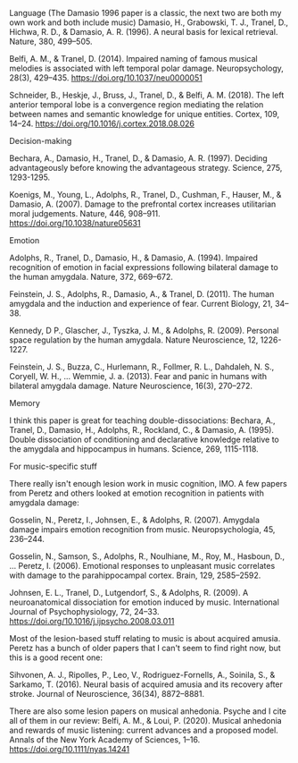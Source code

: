 Language (The Damasio 1996 paper is a classic, the next two are both my own work and both include music)
Damasio, H., Grabowski, T. J., Tranel, D., Hichwa, R. D., & Damasio, A. R. (1996). A neural basis for lexical retrieval. Nature, 380, 499–505.

Belfi, A. M., & Tranel, D. (2014). Impaired naming of famous musical melodies is associated with left temporal polar damage. Neuropsychology, 28(3), 429–435. https://doi.org/10.1037/neu0000051

Schneider, B., Heskje, J., Bruss, J., Tranel, D., & Belfi, A. M. (2018). The left anterior temporal lobe is a convergence region mediating the relation between names and semantic knowledge for unique entities. Cortex, 109, 14–24. https://doi.org/10.1016/j.cortex.2018.08.026

Decision-making

Bechara, A., Damasio, H., Tranel, D., & Damasio, A. R. (1997). Deciding advantageously before knowing the advantageous strategy. Science, 275, 1293-1295. 

Koenigs, M., Young, L., Adolphs, R., Tranel, D., Cushman, F., Hauser, M., & Damasio, A. (2007). Damage to the prefrontal cortex increases utilitarian moral judgements. Nature, 446, 908–911. https://doi.org/10.1038/nature05631

Emotion

Adolphs, R., Tranel, D., Damasio, H., & Damasio, A. (1994). Impaired recognition of emotion in facial expressions following bilateral damage to the human amygdala. Nature, 372, 669–672.

Feinstein, J. S., Adolphs, R., Damasio, A., & Tranel, D. (2011). The human amygdala and the induction and experience of fear. Current Biology, 21, 34–38.

Kennedy, D P., Glascher, J., Tyszka, J. M., & Adolphs, R. (2009). Personal space regulation by the human amygdala. Nature Neuroscience, 12, 1226-1227. 

Feinstein, J. S., Buzza, C., Hurlemann, R., Follmer, R. L., Dahdaleh, N. S., Coryell, W. H., … Wemmie, J. a. (2013). Fear and panic in humans with bilateral amygdala damage. Nature Neuroscience, 16(3), 270–272. 

Memory

I think this paper is great for teaching double-dissociations: Bechara, A., Tranel, D., Damasio, H., Adolphs, R., Rockland, C., & Damasio, A. (1995). Double dissociation of conditioning and declarative knowledge relative to the amygdala and hippocampus in humans. Science, 269, 1115-1118. 



For music-specific stuff

There really isn't enough lesion work in music cognition, IMO. A few papers from Peretz and others looked at emotion recognition in patients with amygdala damage:

Gosselin, N., Peretz, I., Johnsen, E., & Adolphs, R. (2007). Amygdala damage impairs emotion recognition from music. Neuropsychologia, 45, 236–244.

Gosselin, N., Samson, S., Adolphs, R., Noulhiane, M., Roy, M., Hasboun, D., … Peretz, I. (2006). Emotional responses to unpleasant music correlates with damage to the parahippocampal cortex. Brain, 129, 2585–2592.

Johnsen, E. L., Tranel, D., Lutgendorf, S., & Adolphs, R. (2009). A neuroanatomical dissociation for emotion induced by music. International Journal of Psychophysiology, 72, 24–33. https://doi.org/10.1016/j.ijpsycho.2008.03.011



Most of the lesion-based stuff relating to music is about acquired amusia. Peretz has a bunch of older papers that I can't seem to find right now, but this is a good recent one:

Sihvonen, A. J., Ripolles, P., Leo, V., Rodriguez-Fornells, A., Soinila, S., & Sarkamo, T. (2016). Neural basis of acquired amusia and its recovery after stroke. Journal of Neuroscience, 36(34), 8872–8881. 



There are also some lesion papers on musical anhedonia. Psyche and I cite all of them in our review: Belfi, A. M., & Loui, P. (2020). Musical anhedonia and rewards of music listening: current advances and a proposed model. Annals of the New York Academy of Sciences, 1–16. https://doi.org/10.1111/nyas.14241
